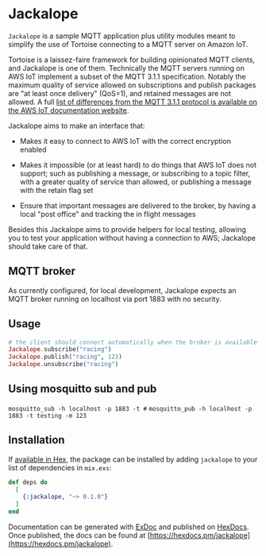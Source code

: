 # Jackalope

<!-- MDOC !--> 

`Jackalope` is a sample MQTT application plus utility modules meant to
simplify the use of Tortoise connecting to a MQTT server on Amazon
IoT.

Tortoise is a laissez-faire framework for building opinionated MQTT
clients, and Jackalope is one of them. Technically the MQTT servers
running on AWS IoT implement a subset of the MQTT 3.1.1
specification. Notably the maximum quality of service allowed on
subscriptions and publish packages are "at least once delivery"
(QoS=1), and retained messages are not allowed. A full [list of
differences from the MQTT 3.1.1 protocol is available on the AWS IoT
documentation website][mqtt-diff].

[mqtt-diff]: https://docs.aws.amazon.com/iot/latest/developerguide/mqtt.html#mqtt-differences

Jackalope aims to make an interface that:

- Makes it easy to connect to AWS IoT with the correct encryption
  enabled

- Makes it impossible (or at least hard) to do things that AWS IoT
  does not support; such as publishing a message, or subscribing to a
  topic filter, with a greater quality of service than allowed, or
  publishing a message with the retain flag set

- Ensure that important messages are delivered to the broker, by
  having a local "post office" and tracking the in flight messages

Besides this Jackalope aims to provide helpers for local testing,
allowing you to test your application without having a connection to
AWS; Jackalope should take care of that.

<!-- MDOC !-->

## MQTT broker

As currently configured, for local development, Jackalope expects an
MQTT broker running on localhost via port 1883 with no security.

## Usage

```elixir
# the client should connect automatically when the broker is available
Jackalope.subscribe("racing")
Jackalope.publish("racing", 123)
Jackalope.unsubscribe("racing")
```

## Using mosquitto sub and pub

`mosquitto_sub -h localhost -p 1883 -t #`
`mosquitto_pub -h localhost -p 1883 -t testing -m 123`

## Installation

If [available in Hex](https://hex.pm/docs/publish), the package can be
installed by adding `jackalope` to your list of dependencies in
`mix.exs`:

```elixir
def deps do
  [
    {:jackalope, "~> 0.1.0"}
  ]
end
```

Documentation can be generated with [ExDoc](https://github.com/elixir-lang/ex_doc)
and published on [HexDocs](https://hexdocs.pm). Once published, the docs can
be found at [https://hexdocs.pm/jackalope](https://hexdocs.pm/jackalope).

